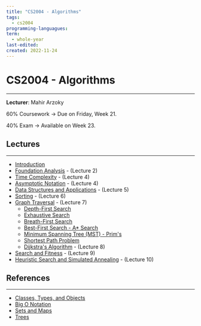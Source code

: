 ```yaml
---
title: "CS2004 - Algorithms"
tags:
  - cs2004
programming-languagues:
term:
  - whole-year
last-edited:
created: 2022-11-24
---
```

# CS2004 - Algorithms
---
**Lecturer**: Mahir Arzoky

60% Coursework -> Due on Friday, Week 21.

40% Exam -> Available on Week 23.

## Lectures
---
- [Introduction](notes/university/alg-intro.md)
- [Foundation Analysis](notes/university/alg-foundation-analysis.md) - (Lecture 2)
- [Time Complexity](notes/university/time-complexity.md) - (Lecture 4)
- [Asymptotic Notation](notes/university/asymptotic-analysis.md) - (Lecture 4)
- [Data Structures and Applications](notes/university/data-structures.md) - (Lecture 5)
- [Sorting](notes/general/sorting.md) - (Lecture 6)
- [Graph Traversal](notes/general/graphs.md) - (Lecture 7)
    - [Depth-First Search](notes/university/depth-first-search.md)
    - [Exhaustive Search](notes/university/exhaustive-search.md)
    - [Breath-First Search](notes/university/breadth-first-search.md)
    - [Best-First Search - A* Search](notes/university/best-first-search.md)
    - [Minimum Spanning Tree (MST) - Prim's](notes/general/minimum-spanning-tree.md)
    - [Shortest Path Problem](notes/university/shortest-path-problem.md)
    - [Dijkstra's Algorithm](notes/general/dijkstra-algorithm.md) - (Lecture 8)
- [Search and Fitness](notes/university/search-and-fitness.md) - (Lecture 9)
- [Heuristic Search and Simulated Annealing](notes/university/hc-and-sa.md) - (Lecture 10)

## References
---
- [Classes, Types, and Objects](notes/university/classes-types-objects.md)
- [Big O Notation](notes/general/big-o-notation.md)
- [Sets and Maps](notes/general/sets-and-maps.md)
- [Trees](notes/general/trees.md)